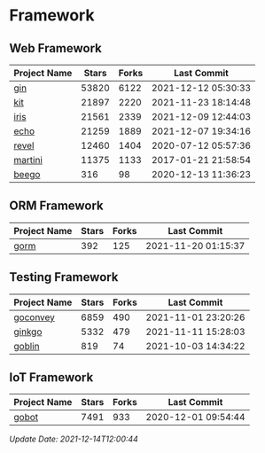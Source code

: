 # Framework

## Web Framework
| Project Name | Stars | Forks | Last Commit |
| ------------ | ----- | ----- | ----------- |
| [gin](https://github.com/gin-gonic/gin) | 53820 | 6122 | 2021-12-12 05:30:33 |
| [kit](https://github.com/go-kit/kit) | 21897 | 2220 | 2021-11-23 18:14:48 |
| [iris](https://github.com/kataras/iris) | 21561 | 2339 | 2021-12-09 12:44:03 |
| [echo](https://github.com/labstack/echo) | 21259 | 1889 | 2021-12-07 19:34:16 |
| [revel](https://github.com/revel/revel) | 12460 | 1404 | 2020-07-12 05:57:36 |
| [martini](https://github.com/go-martini/martini) | 11375 | 1133 | 2017-01-21 21:58:54 |
| [beego](https://github.com/astaxie/beego) | 316 | 98 | 2020-12-13 11:36:23 |

## ORM Framework
| Project Name | Stars | Forks | Last Commit |
| ------------ | ----- | ----- | ----------- |
| [gorm](https://github.com/jinzhu/gorm) | 392 | 125 | 2021-11-20 01:15:37 |

## Testing Framework
| Project Name | Stars | Forks | Last Commit |
| ------------ | ----- | ----- | ----------- |
| [goconvey](https://github.com/smartystreets/goconvey) | 6859 | 490 | 2021-11-01 23:20:26 |
| [ginkgo](https://github.com/onsi/ginkgo) | 5332 | 479 | 2021-11-11 15:28:03 |
| [goblin](https://github.com/franela/goblin) | 819 | 74 | 2021-10-03 14:34:22 |

## IoT Framework
| Project Name | Stars | Forks | Last Commit |
| ------------ | ----- | ----- | ----------- |
| [gobot](https://github.com/hybridgroup/gobot) | 7491 | 933 | 2020-12-01 09:54:44 |

*Update Date: 2021-12-14T12:00:44*